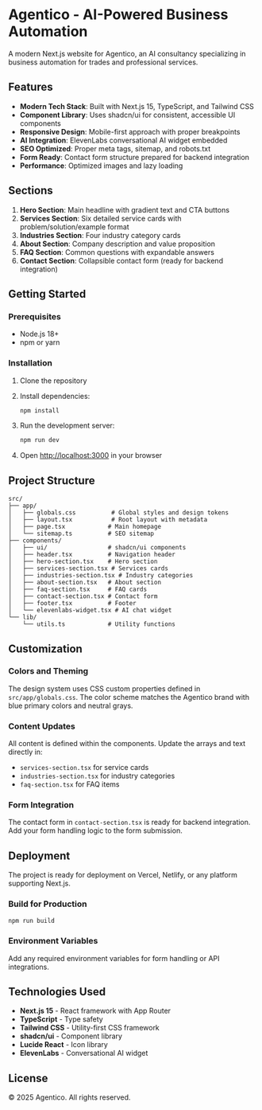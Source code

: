 # Agentico - AI-Powered Business Automation

A modern Next.js website for Agentico, an AI consultancy specializing in business automation for trades and professional services.

## Features

- **Modern Tech Stack**: Built with Next.js 15, TypeScript, and Tailwind CSS
- **Component Library**: Uses shadcn/ui for consistent, accessible UI components
- **Responsive Design**: Mobile-first approach with proper breakpoints
- **AI Integration**: ElevenLabs conversational AI widget embedded
- **SEO Optimized**: Proper meta tags, sitemap, and robots.txt
- **Form Ready**: Contact form structure prepared for backend integration
- **Performance**: Optimized images and lazy loading

## Sections

1. **Hero Section**: Main headline with gradient text and CTA buttons
2. **Services Section**: Six detailed service cards with problem/solution/example format
3. **Industries Section**: Four industry category cards
4. **About Section**: Company description and value proposition
5. **FAQ Section**: Common questions with expandable answers
6. **Contact Section**: Collapsible contact form (ready for backend integration)

## Getting Started

### Prerequisites

- Node.js 18+ 
- npm or yarn

### Installation

1. Clone the repository
2. Install dependencies:
   ```bash
   npm install
   ```

3. Run the development server:
   ```bash
   npm run dev
   ```

4. Open [http://localhost:3000](http://localhost:3000) in your browser

## Project Structure

```
src/
├── app/
│   ├── globals.css          # Global styles and design tokens
│   ├── layout.tsx           # Root layout with metadata
│   ├── page.tsx            # Main homepage
│   └── sitemap.ts          # SEO sitemap
├── components/
│   ├── ui/                 # shadcn/ui components
│   ├── header.tsx          # Navigation header
│   ├── hero-section.tsx    # Hero section
│   ├── services-section.tsx # Services cards
│   ├── industries-section.tsx # Industry categories
│   ├── about-section.tsx   # About section
│   ├── faq-section.tsx     # FAQ cards
│   ├── contact-section.tsx # Contact form
│   ├── footer.tsx          # Footer
│   └── elevenlabs-widget.tsx # AI chat widget
└── lib/
    └── utils.ts            # Utility functions
```

## Customization

### Colors and Theming

The design system uses CSS custom properties defined in `src/app/globals.css`. The color scheme matches the Agentico brand with blue primary colors and neutral grays.

### Content Updates

All content is defined within the components. Update the arrays and text directly in:
- `services-section.tsx` for service cards
- `industries-section.tsx` for industry categories  
- `faq-section.tsx` for FAQ items

### Form Integration

The contact form in `contact-section.tsx` is ready for backend integration. Add your form handling logic to the form submission.

## Deployment

The project is ready for deployment on Vercel, Netlify, or any platform supporting Next.js.

### Build for Production

```bash
npm run build
```

### Environment Variables

Add any required environment variables for form handling or API integrations.

## Technologies Used

- **Next.js 15** - React framework with App Router
- **TypeScript** - Type safety
- **Tailwind CSS** - Utility-first CSS framework
- **shadcn/ui** - Component library
- **Lucide React** - Icon library
- **ElevenLabs** - Conversational AI widget

## License

© 2025 Agentico. All rights reserved.